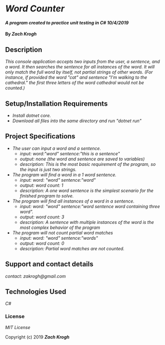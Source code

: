 # _Word Counter_

#### _A program created to practice unit testing in C# 10/4/2019_

#### By _Zach Krogh_

## Description

_This console application accepts two inputs from the user, a sentence, and a word. It then searches the sentence for all instances of the word. It will only match the full word by itself, not partial strings of other words.  (For instance, if provided the word "cat" and sentence "I'm walking to the cathedral." the first three letters of the word cathedral would not be counted.)_

## Setup/Installation Requirements

* _Install dotnet core._
* _Download all files into the same directory and run "dotnet run"_

## Project Specifications

* _The user can input a word and a sentence._
  * _input: word:"word" sentence:"this is a sentence"_
  * _output: none (the word and sentence are saved to variables)_
  * _description: This is the most basic requirement of the program, so the input is just two strings._
* _The program will find a word in a 1 word sentence._
  * _input: word: "word" sentence:"word"_
  * _output: word count: 1_
  * _description: A one word sentence is the simplest scenario for the finished program to solve._
* _The program will find all instances of a word in a sentence._
  * _input: word: "word" sentence:"word sentence word containing three word"._
  * _output: word count: 3_
  * _description: A sentence with multiple instances of the word is the most complex behavior of the program_
* _The program will not count partial word matches_
  * _input: word: "word" sentence:"words"_
  * _output: word count: 0_
  * _description: Partial word matches are not counted._

## Support and contact details

_contact: zakrogh@gmail.com_

## Technologies Used

_C#_

### License

*MIT License*

Copyright (c) 2019 **_Zach Krogh_**
